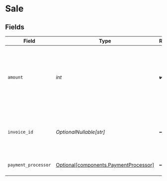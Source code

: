 # Sale


## Fields

| Field                                                                                                                                                                                         | Type                                                                                                                                                                                          | Required                                                                                                                                                                                      | Description                                                                                                                                                                                   |
| --------------------------------------------------------------------------------------------------------------------------------------------------------------------------------------------- | --------------------------------------------------------------------------------------------------------------------------------------------------------------------------------------------- | --------------------------------------------------------------------------------------------------------------------------------------------------------------------------------------------- | --------------------------------------------------------------------------------------------------------------------------------------------------------------------------------------------- |
| `amount`                                                                                                                                                                                      | *int*                                                                                                                                                                                         | :heavy_check_mark:                                                                                                                                                                            | The amount of the sale in cents (for all two-decimal currencies). If the sale is in a zero-decimal currency, pass the full integer value (e.g. `1437` JPY). Learn more: https://d.to/currency |
| `invoice_id`                                                                                                                                                                                  | *OptionalNullable[str]*                                                                                                                                                                       | :heavy_minus_sign:                                                                                                                                                                            | The invoice ID of the sale. Can be used as a idempotency key – only one sale event can be recorded for a given invoice ID.                                                                    |
| `payment_processor`                                                                                                                                                                           | [Optional[components.PaymentProcessor]](../../models/components/paymentprocessor.md)                                                                                                          | :heavy_minus_sign:                                                                                                                                                                            | The payment processor via which the sale was made.                                                                                                                                            |